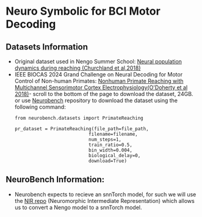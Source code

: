 # Neuro Symbolic for BCI Motor Decoding
## Datasets Information 
* Original dataset used in Nengo Summer School:
  [Neural population dynamics during reaching (Churchland et al,2018)](https://dandiarchive.org/dandiset/000070?search=000070&pos=1)
* IEEE BIOCAS 2024 Grand Challenge on Neural Decoding for Motor Control of Non-human Primates:
  [Nonhuman Primate Reaching with Multichannel Sensorimotor Cortex Electrophysiology(O'Doherty et al 2018)](https://zenodo.org/records/583331)- scroll to the bottom of the page to download the dataset, 24GB.
  or use [Neurobench](https://github.com/NeuroBench/neurobench) repository to download the dataset using the following command:
  ```
  from neurobench.datasets import PrimateReaching

  pr_dataset = PrimateReaching(file_path=file_path,
                             filename=filename,
                             num_steps=1,
                             train_ratio=0.5,
                             bin_width=0.004,
                             biological_delay=0,
                             download=True)
  ```

## NeuroBench Information: 
* Neurobench expects to recieve an snnTorch model, for such we will use the [NIR repo](https://github.com/neuromorphs/NIR) (Neuromorphic Intermediate Representation) which allows us to convert a Nengo model to a snnTorch model.

